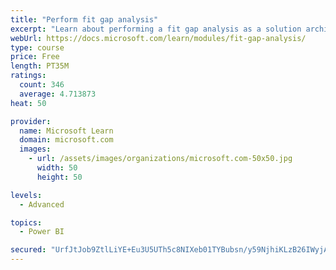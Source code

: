 ```yaml
---
title: "Perform fit gap analysis"
excerpt: "Learn about performing a fit gap analysis as a solution architect for Dynamics 365 and Microsoft Power Platform."
webUrl: https://docs.microsoft.com/learn/modules/fit-gap-analysis/
type: course
price: Free
length: PT35M
ratings:
  count: 346
  average: 4.713873
heat: 50

provider:
  name: Microsoft Learn
  domain: microsoft.com
  images:
    - url: /assets/images/organizations/microsoft.com-50x50.jpg
      width: 50
      height: 50

levels:
  - Advanced

topics:
  - Power BI

secured: "UrfJtJob9ZtlLiYE+Eu3U5UTh5c8NIXeb01TYBubsn/y59NjhiKLzB26IWyjApOlSOSfCnhHQb5OohoroO5SylnuLP6Gn76OZyfitA7Ht7rmnIKtvi9aluMaQjEmFWjyqf8Uw3nwXxn/eJjbx2HRnxaXR5u4G1nCfIyRy/b6fOk17BjJKMmwL4OCr8t0YbV82ZqWHs/rHj2w4rbH3dBqJz7ckzhN+H0uTs4bGbmt0K5jKXFmoIyLfAg1wPOYy7L6KKqaNPxD/hISJXdff8A0UwFzG3lq9tUKihWnJFbARCyQOAdZCUWIX+6uuzX1dzByQZH3zgRVdMk+sxZaiL2P7wuWQ1QUBQihtGmFSH9A/hoH6IAGQWjS2J3F5yx1w1972Vj4TaOusDFOAtIfh7VFW4Ej+Y89cDqzzR3bnt8E9zQ=;EXbe3XAw6W7LLfK0NqmAdQ=="
---
```


